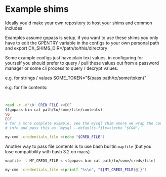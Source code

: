 # Example shims

Ideally you'd make your own repository to host your shims and common includes

Examples assume gopass is setup, if you want to use these shims you only have to
edit the GPENTRY variable in the configs to your own personal path and export CX_SHIMS_DIR=/path/to/this/directory

Some example configs just have plain text values, in configuring for yourself you should prefer
to query / pull these values out from a password manager or some cli process to query / decrypt values.

e.g. for strings / values
SOME_TOKEN="$(pass path/to/some/token)"

e.g. for file contents:

```sh


read -r -d'\0' CRED_FILE <<EOF
$(gopass bin cat path/to/some/file/contents)
\0
EOF
# for a more complete example, see the mysql shim where we wrap the connection 
# info and pass this as `mysql --defaults-file=<(echo "$CON")`

my-cmd -credentials_file <(echo "$CRED_FILE")

```

Another way to pass file contents is to use bash builtin `mapfile` (but you lose compatibility with bash 3.2 on macs)

```sh
mapfile -t MY_CREDS_FILE < <(gopass bin cat path/to/some/creds/file)

my-cmd -credentials_file <(printf "%s\n", "${MY_CREDS_FILE[@]}")
```
